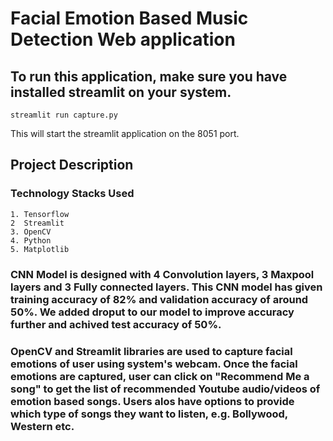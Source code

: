 # Facial Emotion Based Music Detection Web application

## To run this application, make sure you have installed streamlit on your system.


```console
streamlit run capture.py
```

This will start the streamlit application on the 8051 port.


## Project Description

### Technology Stacks Used

	1. Tensorflow
	2  Streamlit
	3. OpenCV
	4. Python
	5. Matplotlib


### CNN Model is designed with 4 Convolution layers, 3 Maxpool layers and 3 Fully connected layers. This CNN model has given training accuracy of 82% and validation accuracy of around 50%. We added droput to our model to improve accuracy further and achived test accuracy of 50%.


### OpenCV and Streamlit libraries are used to capture facial emotions of user using system's webcam. Once the facial emotions are captured, user can click on "Recommend Me a song" to get the list of recommended Youtube audio/videos of emotion based songs. Users alos have options to provide which type of songs they want to listen, e.g. Bollywood, Western etc.
